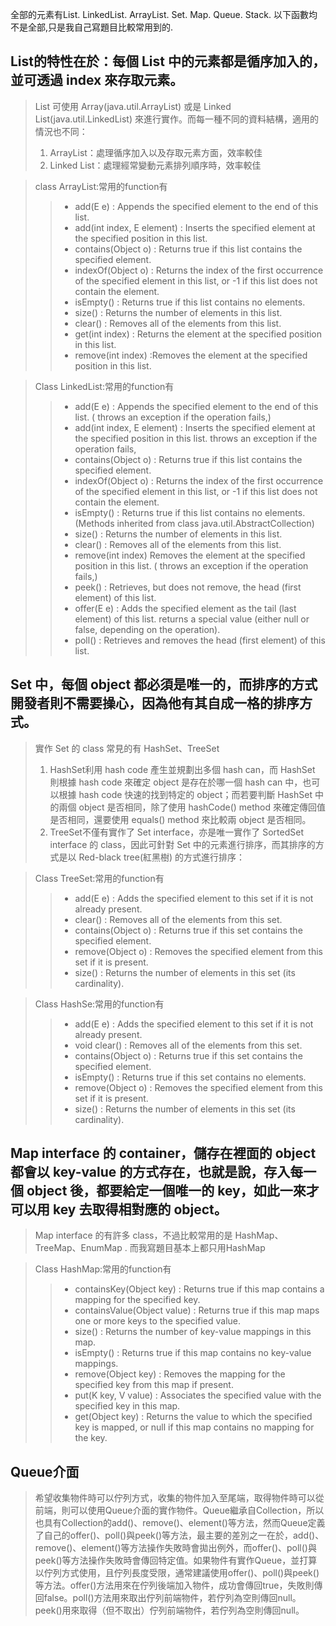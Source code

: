 全部的元素有List. LinkedList. ArrayList.  Set. Map. Queue. Stack. 以下函數均不是全部,只是我自己寫題目比較常用到的.

## List的特性在於：每個 List 中的元素都是循序加入的，並可透過 index 來存取元素。
>List 可使用 Array(java.util.ArrayList) 或是 Linked List(java.util.LinkedList) 來進行實作。而每一種不同的資料結構，適用的情況也不同：
>1. ArrayList：處理循序加入以及存取元素方面，效率較佳
>2. Linked List：處理經常變動元素排列順序時，效率較佳

>class ArrayList:常用的function有
>> * add(E e) : Appends the specified element to the end of this list.
>> * add(int index, E element) : Inserts the specified element at the specified position in this list.
>> * contains(Object o) : Returns true if this list contains the specified element.
>> * indexOf(Object o) : Returns the index of the first occurrence of the specified element in this list, or -1 if this list does not contain the element.
>> * isEmpty() : Returns true if this list contains no elements.
>> * size() : Returns the number of elements in this list.
>> * clear() : Removes all of the elements from this list.
>> *	get(int index) : Returns the element at the specified position in this list. 
>> * remove(int index) :Removes the element at the specified position in this list.

>Class LinkedList:常用的function有
>> * add(E e) : Appends the specified element to the end of this list. ( throws an exception if the operation fails,)
>> * add(int index, E element) : Inserts the specified element at the specified position in this list.  throws an exception if the operation fails,
>> * contains(Object o) : Returns true if this list contains the specified element.
>> * indexOf(Object o) : Returns the index of the first occurrence of the specified element in this list, or -1 if this list does not contain the element.
>> * isEmpty() : Returns true if this list contains no elements. (Methods inherited from class java.util.AbstractCollection)
>> * size() : Returns the number of elements in this list.
>> * clear() : Removes all of the elements from this list.
>> * remove(int index) Removes the element at the specified position in this list.  ( throws an exception if the operation fails,)
>> * peek() : Retrieves, but does not remove, the head (first element) of this list.
>> * offer(E e) : Adds the specified element as the tail (last element) of this list. returns a special value (either null or false, depending on the operation).
>> * poll() : Retrieves and removes the head (first element) of this list.


## Set 中，每個 object 都必須是唯一的，而排序的方式開發者則不需要操心，因為他有其自成一格的排序方式。
>實作 Set 的 class 常見的有 HashSet、TreeSet 
>1. HashSet利用 hash code 產生並規劃出多個 hash can，而 HashSet 則根據 hash code 來確定 object 是存在於哪一個 hash can 中，也可以根據 hash code 快速的找到特定的 object；而若要判斷 HashSet 中的兩個 object 是否相同，除了使用 hashCode() method 來確定傳回值是否相同，還要使用 equals() method 來比較兩 object 是否相同。
>2. TreeSet不僅有實作了 Set interface，亦是唯一實作了 SortedSet interface 的 class，因此可針對 Set 中的元素進行排序，而其排序的方式是以 Red-black tree(紅黑樹) 的方式進行排序：

> Class TreeSet:常用的function有
>>*	add(E e) : Adds the specified element to this set if it is not already present.
>>* clear() : Removes all of the elements from this set.
>>* contains(Object o) : Returns true if this set contains the specified element.
>>* remove(Object o) : Removes the specified element from this set if it is present.
>>* size() : Returns the number of elements in this set (its cardinality).

> Class HashSe:常用的function有
>>* add(E e) : Adds the specified element to this set if it is not already present.
>>* void	clear() : Removes all of the elements from this set.
>>*	contains(Object o) : Returns true if this set contains the specified element.
>>* isEmpty() : Returns true if this set contains no elements.
>>* remove(Object o) : Removes the specified element from this set if it is present.
>>*	size() : Returns the number of elements in this set (its cardinality).

## Map interface 的 container，儲存在裡面的 object 都會以 key-value 的方式存在，也就是說，存入每一個 object 後，都要給定一個唯一的 key，如此一來才可以用 key 去取得相對應的 object。
> Map interface 的有許多 class，不過比較常用的是 HashMap、TreeMap、EnumMap . 而我寫題目基本上都只用HashMap

> Class HashMap:常用的function有
>>* containsKey(Object key) : Returns true if this map contains a mapping for the specified key.
>>* containsValue(Object value) : Returns true if this map maps one or more keys to the specified value.
>>* size() : Returns the number of key-value mappings in this map.
>>* isEmpty() : Returns true if this map contains no key-value mappings.
>>* remove(Object key) : Removes the mapping for the specified key from this map if present.
>>*	put(K key, V value) : Associates the specified value with the specified key in this map.
>>* get(Object key) : Returns the value to which the specified key is mapped, or null if this map contains no mapping for the key.

## Queue介面
>希望收集物件時可以佇列方式，收集的物件加入至尾端，取得物件時可以從前端，則可以使用Queue介面的實作物件。Queue繼承自Collection，所以也具有Collection的add()、remove()、element()等方法，然而Queue定義了自己的offer()、poll()與peek()等方法，最主要的差別之一在於，add()、remove()、element()等方法操作失敗時會拋出例外，而offer()、poll()與peek()等方法操作失敗時會傳回特定值。如果物件有實作Queue，並打算以佇列方式使用，且佇列長度受限，通常建議使用offer()、poll()與peek()等方法。offer()方法用來在佇列後端加入物件，成功會傳回true，失敗則傳回false。poll()方法用來取出佇列前端物件，若佇列為空則傳回null。peek()用來取得（但不取出）佇列前端物件，若佇列為空則傳回null。
